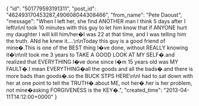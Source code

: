  {
   "id": "501779593191311",
   "post_id": "462493170453287_490608044308466",
   "from_name": "Pete Daoust",
   "message": "When I left her, she find ANOTHER man I think 5 days after I left\n\nI took 10 minutes with this guy to let him know that if ANYONE hurt my daughter I will kill him/her�I was 22 at that time, and I was telling him the truth. ANd he knew it....\n\nToday this guy is a good friend of mine�.This is one of the BEST thing I�ve done, without REALLY knowing it�\n\nIt took me 3 years to TAKE A GOOD LOOK AT MY SELF�.and realized that EVERYTHING I�ve done since I�m 15 years old was MY FAULT�.I mean EVERYTHING�all the goods and all the bads�.and there is more bads than goods�.so the BUCK STPS HERE\n\nI had to sat down with her at one point to tell the TRUTH�.about ME, not her�.her is her problem, not mine�asking FORGIVENESS is the KEY�.",
   "created_time": "2013-04-11T14:12:00+0000"
 }
